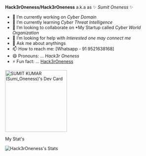 **Hack3rOneness/Hack3rOneness** a.k.a as ✨ _Sumit Oneness_ ✨

- 🔭 I’m currently working on *Cyber Domain*
- 🌱 I’m currently learning *Cyber Threat Intelligence*
- 👯 I’m looking to collaborate on *My Startup called _Cyber World Organization_
- 🤔 I’m looking for help with *Interested one may connect me*
- 💬 Ask me about anythings
- 📫 How to reach me: [Whatsapp - 91 9521638168]
- 😄 Pronouns: ... *Hack3r Oneness*
- ⚡ Fun fact: ... [Hack3rOneness](https://hack3roneness.github.io/)

<a href="https://app.daily.dev/hack3r_oneness"><img src="https://api.daily.dev/devcards/4ea8876f537d4015b6b0250058b543da.png?r=uyw" width="200" alt="SUMIT KUMAR (Sumi_Oneness)'s Dev Card"/></a>


My Stat's 

![Hack3rOneness's Stats](https://github-readme-stats.vercel.app/api?username=Hack3rOneness&theme=dark&show_icons=true&hide_border=true&count_private=true)
